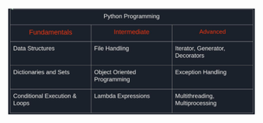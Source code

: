 


![](https://github.com/TeknoTAM/Estu-Teknotam-Akademi/blob/master/Python-Week1/topics.jpeg?raw=true)
